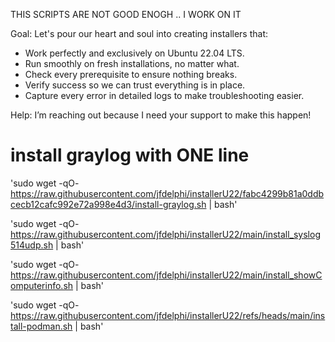 THIS SCRIPTS ARE NOT GOOD ENOGH .. I WORK ON IT

Goal: Let's pour our heart and soul into creating installers that:

- Work perfectly and exclusively on Ubuntu 22.04 LTS.
- Run smoothly on fresh installations, no matter what.
- Check every prerequisite to ensure nothing breaks.
- Verify success so we can trust everything is in place.
- Capture every error in detailed logs to make troubleshooting easier.

Help: I’m reaching out because I need your support to make this happen!


install graylog with ONE line 
=============================
'sudo wget -qO- https://raw.githubusercontent.com/jfdelphi/installerU22/fabc4299b81a0ddbcecb12cafc992e72a998e4d3/install-graylog.sh | bash'

'sudo wget -qO- https://raw.githubusercontent.com/jfdelphi/installerU22/main/install_syslog514udp.sh  | bash'

'sudo wget -qO- https://raw.githubusercontent.com/jfdelphi/installerU22/main/install_showComputerinfo.sh   | bash'

'sudo wget -qO- https://raw.githubusercontent.com/jfdelphi/installerU22/refs/heads/main/install-podman.sh | bash'

